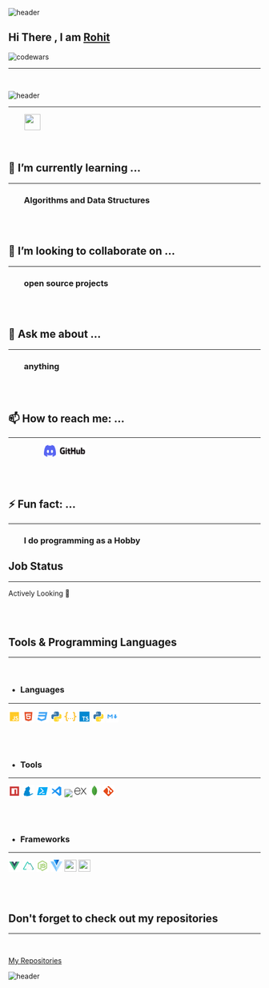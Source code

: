 ![header](https://capsule-render.vercel.app/api?type=wave&color=gradient&height=300&section=header&fontSize=90)
## Hi There , I am  [Rohit](https://github.com/stellarNuke)

![codewars](https://www.codewars.com/users/stellar_nuke/badges/small)

---
<br>

![header](https://capsule-render.vercel.app/api?type=rect&color=gradient&height=300&section=footer&text=🔭%20I’m%20currently%20working%20on%20...&fontSize=90)

---

  &nbsp; &nbsp; &nbsp; &nbsp; [<img height="32" width="32" src="https://i.imgur.com/TyyL0MG.png">](https://github/stellarNuke/wingy) 



<br>

## 🌱 I’m currently learning ...
---
###   &nbsp; &nbsp; &nbsp; &nbsp; Algorithms and Data Structures

<br><br>

## 👯 I’m looking to collaborate on ...
---

### &nbsp; &nbsp; &nbsp; &nbsp; open source projects



<br><br>

## 💬 Ask me about ...
----
### &nbsp; &nbsp; &nbsp; &nbsp; anything


<br><br> 

## 📫 How to reach me: ...
---
   &nbsp; &nbsp; &nbsp; &nbsp; &nbsp; &nbsp; &nbsp; &nbsp; &nbsp; [<img height="24" width="24" href="" src="Assets\Discord.svg">](https://discord.gg/x7hFCFDh)
   [<img  height="24" href="" src="Assets\github.png">](https://github.com/stellarNuke)



<br><br>

## ⚡ Fun fact: ...

---

### &nbsp; &nbsp; &nbsp; &nbsp;   I do programming as a Hobby

## Job Status

---

Actively Looking 👀


<br><br>

## Tools & Programming Languages

---

<br>

- ### Languages

---
<p>
<img height="24" width="24" src="Assets\icons\javascript.svg">
<img height="24" width="24" src="Assets\icons\html.svg">
<img height="24" width="24" src="Assets\icons\css.svg">


<img height="24" width="24" src="Assets\icons\python.svg">
<img height="24" width="24" src="Assets\icons\json.svg">
<img height="24" width="24" src="Assets\icons\typescript.svg">
<img height="24" width="24" src="Assets\icons\python.svg">
<img height="24" width="24" src="Assets\icons\markdown.svg">
</p>

<br><br>

- ### Tools
---
<p>
<img height="24" width="24" src="Assets\icons\npm.svg">
<img height="24" width="24" src="Assets\icons\yarn.svg">
<img height="24" width="24" src="Assets\icons\powershell.svg">
<img height="24" width="24" src="Assets\icons\vscode.svg">
<img height="24"  src="https://supabase.io/new/images/logo-dark.png">
<img height="24"  src="Assets/expressjs.svg">
<img height="24"  src="Assets/mongodb.svg">
<img height="24"  src="Assets/icons/git.svg">
</p>

<br>
<br>

- ### Frameworks
---
<p>
<img height="24" width="24" src="Assets\icons\vue.svg">
<img height="24" width="24" src="Assets\icons\nuxt.svg">
<img height="24" width="24" src="Assets\icons\nodejs.svg">
<img height="24" width="24" src="Assets\vuetify.svg">

<img height="24" width="24" src="https://threejs.org/files/favicon.ico">
<img height="24" width="24" src="https://www.electronjs.org/images/favicon.b7a59262df48d6563400baf5671da548.ico">
</p>


<br><br>

##  Don't forget to check out my repositories
---
<br>

[My Repositories](https://github.com/stellarNuke?tab=repositories)


![header](https://capsule-render.vercel.app/api?type=wave&color=gradient&height=300&section=footer&fontSize=90)







